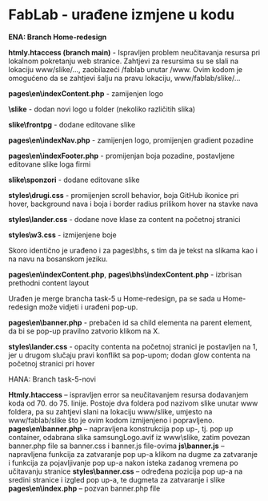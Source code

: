 # FabLab - urađene izmjene u kodu

**ENA: Branch Home-redesign**

**htmly\.htaccess (branch main)** - Ispravljen problem neučitavanja resursa pri lokalnom pokretanju web stranice. Zahtjevi za resursima su se slali na lokaciju www/slike/..., zaobilazeći /fablab unutar /www. Ovim kodom je omogućeno da se zahtjevi šalju na pravu lokaciju, www/fablab/slike/...

**pages\en\indexContent.php** - zamijenjen logo

**\slike** - dodan novi logo u folder (nekoliko različitih slika)

**slike\frontpg** - dodane editovane slike

**pages\en\indexNav.php** - zamijenjen logo, promijenjen gradient pozadine

**pages\en\indexFooter.php** - promijenjan boja pozadine, postavljene editovane slike loga firmi

**slike\sponzori** - dodane editovane slike 

**styles\drugi.css** - promijenjen scroll behavior, boja GitHub ikonice pri hover, background nava i boja i border radius prilikom hover na stavke nava

**styles\lander.css** - dodane nove klase za content na početnoj stranici

**styles\w3.css** - izmijenjene boje

Skoro identično je urađeno i za pages\bhs, s tim da je tekst na slikama kao i na navu na bosanskom jeziku.

**pages\en\indexContent.php**, **pages\bhs\indexContent.php** - izbrisan prethodni content layout

Urađen je merge brancha task-5 u Home-redesign, pa se sada u Home-redesign može vidjeti i urađeni pop-up.

**pages\en\banner.php** - prebačen id sa child elementa na parent element, da bi se pop-up pravilno zatvorio klikom na X.

**styles\lander.css** - opacity contenta na početnoj stranici je postavljen na 1, jer u drugom slučaju pravi konflikt sa pop-upom; dodan glow contenta na početnoj stranici pri hover

HANA: Branch task-5-novi

**Htmly.htaccess** – ispravljen error sa neučitavanjem resursa dodavanjem koda od 70. do 75. linije. Postoje dva foldera pod nazivom slike unutar www foldera, pa su zahtjevi slani na lokaciju www/slike, umjesto na www/fablab/slike što je ovim kodom izmijenjeno i popravljeno. 
**pages\en\banner.php** – napravljena konstrukcija pop up-, tj. pop up container, odabrana slika samsungLogo.avif iz www\slike, zatim povezan banner.php file sa banner.css i banner.js file-ovima
**js\banner.js** – napravljena funkcija za zatvaranje pop up-a klikom na dugme za zatvaranje i funkcija za pojavljivanje pop up-a nakon isteka zadanog vremena po učitavanju stranice
**styles\banner.css** – određena pozicija pop up-a na sredini stranice i izgled pop up-a, te dugmeta za zatvaranje i slike
**pages\en\index.php** – pozvan banner.php file 
